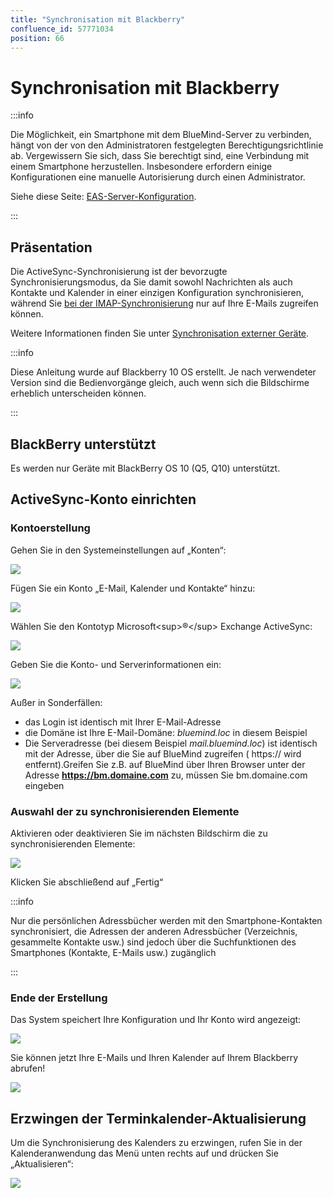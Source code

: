 ```yaml
---
title: "Synchronisation mit Blackberry"
confluence_id: 57771034
position: 66
---
```

# Synchronisation mit Blackberry


:::info

Die Möglichkeit, ein Smartphone mit dem BlueMind-Server zu verbinden, hängt von der von den Administratoren festgelegten Berechtigungsrichtlinie ab. Vergewissern Sie sich, dass Sie berechtigt sind, eine Verbindung mit einem Smartphone herzustellen. Insbesondere erfordern einige Konfigurationen eine manuelle Autorisierung durch einen Administrator.

Siehe diese Seite: [EAS-Server-Konfiguration](/Guide_de_l_administrateur/BlueMind_et_mobilite/Configuration_du_serveur_EAS/).

:::

## Präsentation

Die ActiveSync-Synchronisierung ist der bevorzugte Synchronisierungsmodus, da Sie damit sowohl Nachrichten als auch Kontakte und Kalender in einer einzigen Konfiguration synchronisieren, während Sie [bei der IMAP-Synchronisierung](/old/Guide_de_l_utilisateur/Configuration_des_peripheriques_mobiles/Synchronisation_avec_Blackberry/Synchronisation_IMAP_du_Blackberry/) nur auf Ihre E-Mails zugreifen können.

Weitere Informationen finden Sie unter [Synchronisation externer Geräte](/old/Guide_de_l_utilisateur/Configuration_des_peripheriques_mobiles/).


:::info

Diese Anleitung wurde auf Blackberry 10 OS erstellt. Je nach verwendeter Version sind die Bedienvorgänge gleich, auch wenn sich die Bildschirme erheblich unterscheiden können.

:::

## BlackBerry unterstützt

Es werden nur Geräte mit BlackBerry OS 10 (Q5, Q10) unterstützt.

## ActiveSync-Konto einrichten

### Kontoerstellung

Gehen Sie in den Systemeinstellungen auf „Konten“:

![](../../../../attachments/57771034/57771054.png)

Fügen Sie ein Konto „E-Mail, Kalender und Kontakte“ hinzu:

![](../../../../attachments/57771034/57771053.png)

Wählen Sie den Kontotyp Microsoft&lt;sup>®&lt;/sup> Exchange ActiveSync:

![](../../../../attachments/57771034/57771052.png)

Geben Sie die Konto- und Serverinformationen ein:

![](../../../../attachments/57771034/57771044.png)

Außer in Sonderfällen:

- das Login ist identisch mit Ihrer E-Mail-Adresse
- die Domäne ist Ihre E-Mail-Domäne: *bluemind.loc* in diesem Beispiel
- Die Serveradresse (bei diesem Beispiel *mail.bluemind.loc*) ist identisch mit der Adresse, über die Sie auf BlueMind zugreifen ( https:// wird entfernt).Greifen Sie z.B. auf BlueMind über Ihren Browser unter der Adresse **https://bm.domaine.com** zu, müssen Sie bm.domaine.com eingeben


### Auswahl der zu synchronisierenden Elemente

Aktivieren oder deaktivieren Sie im nächsten Bildschirm die zu synchronisierenden Elemente:

![](../../../../attachments/57771034/57771049.png)

Klicken Sie abschließend auf „Fertig“


:::info

Nur die persönlichen Adressbücher werden mit den Smartphone-Kontakten synchronisiert, die Adressen der anderen Adressbücher (Verzeichnis, gesammelte Kontakte usw.) sind jedoch über die Suchfunktionen des Smartphones (Kontakte, E-Mails usw.) zugänglich

:::

### Ende der Erstellung

Das System speichert Ihre Konfiguration und Ihr Konto wird angezeigt:

![](../../../../attachments/57771034/57771045.png)

Sie können jetzt Ihre E-Mails und Ihren Kalender auf Ihrem Blackberry abrufen!

![](../../../../attachments/57771034/57771046.png)

## Erzwingen der Terminkalender-Aktualisierung

Um die Synchronisierung des Kalenders zu erzwingen, rufen Sie in der Kalenderanwendung das Menü unten rechts auf und drücken Sie „Aktualisieren“:

![](../../../../attachments/57771034/57771036.png)


 

 

 

 


